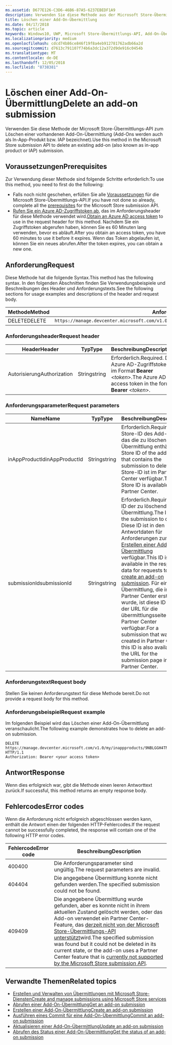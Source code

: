 ```yaml
---
ms.assetid: D677E126-C3D6-46B6-87A5-6237EBEDF1A9
description: Verwenden Sie diese Methode aus der Microsoft Store-Übermittlungs-API zum Löschen einer vorhandenen Add-On-Übermittlung.
title: Löschen einer Add-On-Übermittlung
ms.date: 04/17/2018
ms.topic: article
keywords: Windows10, UWP, Microsoft Store-Übermittlungs-API, Add-On-Übermittlung, löschen, In-App-Produkt, IAP
ms.localizationpriority: medium
ms.openlocfilehash: cdcd74b86ce846f19f8a4eb912781762adb66a2d
ms.sourcegitcommit: d7613c791107f74b6a3dc12a372d9de916c0454b
ms.translationtype: MT
ms.contentlocale: de-DE
ms.lasthandoff: 12/05/2018
ms.locfileid: "8738381"
---
```

# <a name="delete-an-add-on-submission"></a><span data-ttu-id="f5850-104">Löschen einer Add-On-Übermittlung</span><span class="sxs-lookup"><span data-stu-id="f5850-104">Delete an add-on submission</span></span>

<span data-ttu-id="f5850-105">Verwenden Sie diese Methode der Microsoft Store-Übermittlungs-API zum Löschen einer vorhandenen Add-On-Übermittlung (Add-Ons werden auch als In-App-Produkt bzw. IAP bezeichnet).</span><span class="sxs-lookup"><span data-stu-id="f5850-105">Use this method in the Microsoft Store submission API to delete an existing add-on (also known as in-app product or IAP) submission.</span></span>

## <a name="prerequisites"></a><span data-ttu-id="f5850-106">Voraussetzungen</span><span class="sxs-lookup"><span data-stu-id="f5850-106">Prerequisites</span></span>

<span data-ttu-id="f5850-107">Zur Verwendung dieser Methode sind folgende Schritte erforderlich:</span><span class="sxs-lookup"><span data-stu-id="f5850-107">To use this method, you need to first do the following:</span></span>

* <span data-ttu-id="f5850-108">Falls noch nicht geschehen, erfüllen Sie alle [Voraussetzungen](create-and-manage-submissions-using-windows-store-services.md#prerequisites) für die Microsoft Store-Übermittlungs-API.</span><span class="sxs-lookup"><span data-stu-id="f5850-108">If you have not done so already, complete all the [prerequisites](create-and-manage-submissions-using-windows-store-services.md#prerequisites) for the Microsoft Store submission API.</span></span>
* <span data-ttu-id="f5850-109">[Rufen Sie ein Azure AD-Zugriffstoken ab](create-and-manage-submissions-using-windows-store-services.md#obtain-an-azure-ad-access-token), das im Anforderungsheader für diese Methode verwendet wird.</span><span class="sxs-lookup"><span data-stu-id="f5850-109">[Obtain an Azure AD access token](create-and-manage-submissions-using-windows-store-services.md#obtain-an-azure-ad-access-token) to use in the request header for this method.</span></span> <span data-ttu-id="f5850-110">Nachdem Sie ein Zugriffstoken abgerufen haben, können Sie es 60 Minuten lang verwenden, bevor es abläuft.</span><span class="sxs-lookup"><span data-stu-id="f5850-110">After you obtain an access token, you have 60 minutes to use it before it expires.</span></span> <span data-ttu-id="f5850-111">Wenn das Token abgelaufen ist, können Sie ein neues abrufen.</span><span class="sxs-lookup"><span data-stu-id="f5850-111">After the token expires, you can obtain a new one.</span></span>

## <a name="request"></a><span data-ttu-id="f5850-112">Anforderung</span><span class="sxs-lookup"><span data-stu-id="f5850-112">Request</span></span>

<span data-ttu-id="f5850-113">Diese Methode hat die folgende Syntax.</span><span class="sxs-lookup"><span data-stu-id="f5850-113">This method has the following syntax.</span></span> <span data-ttu-id="f5850-114">In den folgenden Abschnitten finden Sie Verwendungsbeispiele und Beschreibungen des Header und Anforderungstexts.</span><span class="sxs-lookup"><span data-stu-id="f5850-114">See the following sections for usage examples and descriptions of the header and request body.</span></span>

| <span data-ttu-id="f5850-115">Methode</span><span class="sxs-lookup"><span data-stu-id="f5850-115">Method</span></span> | <span data-ttu-id="f5850-116">Anforderungs-URI</span><span class="sxs-lookup"><span data-stu-id="f5850-116">Request URI</span></span>                                                      |
|--------|------------------------------------------------------------------|
| <span data-ttu-id="f5850-117">DELETE</span><span class="sxs-lookup"><span data-stu-id="f5850-117">DELETE</span></span>    | ```https://manage.devcenter.microsoft.com/v1.0/my/inappproducts/{inAppProductId}/submissions/{submissionId}``` |


### <a name="request-header"></a><span data-ttu-id="f5850-118">Anforderungsheader</span><span class="sxs-lookup"><span data-stu-id="f5850-118">Request header</span></span>

| <span data-ttu-id="f5850-119">Header</span><span class="sxs-lookup"><span data-stu-id="f5850-119">Header</span></span>        | <span data-ttu-id="f5850-120">Typ</span><span class="sxs-lookup"><span data-stu-id="f5850-120">Type</span></span>   | <span data-ttu-id="f5850-121">Beschreibung</span><span class="sxs-lookup"><span data-stu-id="f5850-121">Description</span></span>                                                                 |
|---------------|--------|-----------------------------------------------------------------------------|
| <span data-ttu-id="f5850-122">Autorisierung</span><span class="sxs-lookup"><span data-stu-id="f5850-122">Authorization</span></span> | <span data-ttu-id="f5850-123">String</span><span class="sxs-lookup"><span data-stu-id="f5850-123">string</span></span> | <span data-ttu-id="f5850-124">Erforderlich.</span><span class="sxs-lookup"><span data-stu-id="f5850-124">Required.</span></span> <span data-ttu-id="f5850-125">Das Azure AD-Zugriffstoken im Format **Bearer** &lt;*token*&gt;.</span><span class="sxs-lookup"><span data-stu-id="f5850-125">The Azure AD access token in the form **Bearer** &lt;*token*&gt;.</span></span> |


### <a name="request-parameters"></a><span data-ttu-id="f5850-126">Anforderungsparameter</span><span class="sxs-lookup"><span data-stu-id="f5850-126">Request parameters</span></span>

| <span data-ttu-id="f5850-127">Name</span><span class="sxs-lookup"><span data-stu-id="f5850-127">Name</span></span>        | <span data-ttu-id="f5850-128">Typ</span><span class="sxs-lookup"><span data-stu-id="f5850-128">Type</span></span>   | <span data-ttu-id="f5850-129">Beschreibung</span><span class="sxs-lookup"><span data-stu-id="f5850-129">Description</span></span>                                                                 |
|---------------|--------|-----------------------------------------------------------------------------|
| <span data-ttu-id="f5850-130">inAppProductId</span><span class="sxs-lookup"><span data-stu-id="f5850-130">inAppProductId</span></span> | <span data-ttu-id="f5850-131">String</span><span class="sxs-lookup"><span data-stu-id="f5850-131">string</span></span> | <span data-ttu-id="f5850-132">Erforderlich.</span><span class="sxs-lookup"><span data-stu-id="f5850-132">Required.</span></span> <span data-ttu-id="f5850-133">Die Store-ID des Add-Ons, das die zu löschende Übermittlung enthält.</span><span class="sxs-lookup"><span data-stu-id="f5850-133">The Store ID of the add-on that contains the submission to delete.</span></span> <span data-ttu-id="f5850-134">Die Store-ID ist im Partner Center verfügbar.</span><span class="sxs-lookup"><span data-stu-id="f5850-134">The Store ID is available in Partner Center.</span></span>  |
| <span data-ttu-id="f5850-135">submissionId</span><span class="sxs-lookup"><span data-stu-id="f5850-135">submissionId</span></span> | <span data-ttu-id="f5850-136">String</span><span class="sxs-lookup"><span data-stu-id="f5850-136">string</span></span> | <span data-ttu-id="f5850-137">Erforderlich.</span><span class="sxs-lookup"><span data-stu-id="f5850-137">Required.</span></span> <span data-ttu-id="f5850-138">Die ID der zu löschenden Übermittlung.</span><span class="sxs-lookup"><span data-stu-id="f5850-138">The ID of the submission to delete.</span></span> <span data-ttu-id="f5850-139">Diese ID ist in den Antwortdaten für Anforderungen zum [Erstellen einer Add-On-Übermittlung](create-an-add-on-submission.md) verfügbar.</span><span class="sxs-lookup"><span data-stu-id="f5850-139">This ID is available in the response data for requests to [create an add-on submission](create-an-add-on-submission.md).</span></span> <span data-ttu-id="f5850-140">Für eine Übermittlung, die im Partner Center erstellt wurde, ist diese ID auch in der URL für die übermittlungsseite im Partner Center verfügbar.</span><span class="sxs-lookup"><span data-stu-id="f5850-140">For a submission that was created in Partner Center, this ID is also available in the URL for the submission page in Partner Center.</span></span>  |


### <a name="request-body"></a><span data-ttu-id="f5850-141">Anforderungstext</span><span class="sxs-lookup"><span data-stu-id="f5850-141">Request body</span></span>

<span data-ttu-id="f5850-142">Stellen Sie keinen Anforderungstext für diese Methode bereit.</span><span class="sxs-lookup"><span data-stu-id="f5850-142">Do not provide a request body for this method.</span></span>


### <a name="request-example"></a><span data-ttu-id="f5850-143">Anforderungsbeispiel</span><span class="sxs-lookup"><span data-stu-id="f5850-143">Request example</span></span>

<span data-ttu-id="f5850-144">Im folgenden Beispiel wird das Löschen einer Add-On-Übermittlung veranschaulicht.</span><span class="sxs-lookup"><span data-stu-id="f5850-144">The following example demonstrates how to delete an add-on submission.</span></span>

```
DELETE https://manage.devcenter.microsoft.com/v1.0/my/inappproducts/9NBLGGH4TNMP/submissions/1152921504621230023 HTTP/1.1
Authorization: Bearer <your access token>
```

## <a name="response"></a><span data-ttu-id="f5850-145">Antwort</span><span class="sxs-lookup"><span data-stu-id="f5850-145">Response</span></span>

<span data-ttu-id="f5850-146">Wenn dies erfolgreich war, gibt die Methode einen leeren Antworttext zurück.</span><span class="sxs-lookup"><span data-stu-id="f5850-146">If successful, this method returns an empty response body.</span></span>

## <a name="error-codes"></a><span data-ttu-id="f5850-147">Fehlercodes</span><span class="sxs-lookup"><span data-stu-id="f5850-147">Error codes</span></span>

<span data-ttu-id="f5850-148">Wenn die Anforderung nicht erfolgreich abgeschlossen werden kann, enthält die Antwort einen der folgenden HTTP-Fehlercodes.</span><span class="sxs-lookup"><span data-stu-id="f5850-148">If the request cannot be successfully completed, the response will contain one of the following HTTP error codes.</span></span>

| <span data-ttu-id="f5850-149">Fehlercode</span><span class="sxs-lookup"><span data-stu-id="f5850-149">Error code</span></span> |  <span data-ttu-id="f5850-150">Beschreibung</span><span class="sxs-lookup"><span data-stu-id="f5850-150">Description</span></span>   |
|--------|------------------|
| <span data-ttu-id="f5850-151">400</span><span class="sxs-lookup"><span data-stu-id="f5850-151">400</span></span>  | <span data-ttu-id="f5850-152">Die Anforderungsparameter sind ungültig.</span><span class="sxs-lookup"><span data-stu-id="f5850-152">The request parameters are invalid.</span></span> |
| <span data-ttu-id="f5850-153">404</span><span class="sxs-lookup"><span data-stu-id="f5850-153">404</span></span>  | <span data-ttu-id="f5850-154">Die angegebene Übermittlung konnte nicht gefunden werden.</span><span class="sxs-lookup"><span data-stu-id="f5850-154">The specified submission could not be found.</span></span> |
| <span data-ttu-id="f5850-155">409</span><span class="sxs-lookup"><span data-stu-id="f5850-155">409</span></span>  | <span data-ttu-id="f5850-156">Die angegebene Übermittlung wurde gefunden, aber es konnte nicht in ihrem aktuellen Zustand gelöscht werden, oder das Add-on verwendet ein Partner Center-Feature, das [derzeit nicht von der Microsoft Store-Übermittlungs-API unterstützt](create-and-manage-submissions-using-windows-store-services.md#not_supported)wird.</span><span class="sxs-lookup"><span data-stu-id="f5850-156">The specified submission was found but it could not be deleted in its current state, or the add-on uses a Partner Center feature that is [currently not supported by the Microsoft Store submission API](create-and-manage-submissions-using-windows-store-services.md#not_supported).</span></span> |


## <a name="related-topics"></a><span data-ttu-id="f5850-157">Verwandte Themen</span><span class="sxs-lookup"><span data-stu-id="f5850-157">Related topics</span></span>

* [<span data-ttu-id="f5850-158">Erstellen und Verwalten von Übermittlungen mit Microsoft Store-Diensten</span><span class="sxs-lookup"><span data-stu-id="f5850-158">Create and manage submissions using Microsoft Store services</span></span>](create-and-manage-submissions-using-windows-store-services.md)
* [<span data-ttu-id="f5850-159">Abrufen einer Add-On-Übermittlung</span><span class="sxs-lookup"><span data-stu-id="f5850-159">Get an add-on submission</span></span>](get-an-add-on-submission.md)
* [<span data-ttu-id="f5850-160">Erstellen einer Add-On-Übermittlung</span><span class="sxs-lookup"><span data-stu-id="f5850-160">Create an add-on submission</span></span>](create-an-add-on-submission.md)
* [<span data-ttu-id="f5850-161">Ausführen eines Commit für eine Add-On-Übermittlung</span><span class="sxs-lookup"><span data-stu-id="f5850-161">Commit an add-on submission</span></span>](commit-an-add-on-submission.md)
* [<span data-ttu-id="f5850-162">Aktualisieren einer Add-On-Übermittlung</span><span class="sxs-lookup"><span data-stu-id="f5850-162">Update an add-on submission</span></span>](update-an-add-on-submission.md)
* [<span data-ttu-id="f5850-163">Abrufen des Status einer Add-On-Übermittlung</span><span class="sxs-lookup"><span data-stu-id="f5850-163">Get the status of an add-on submission</span></span>](get-status-for-an-add-on-submission.md)
